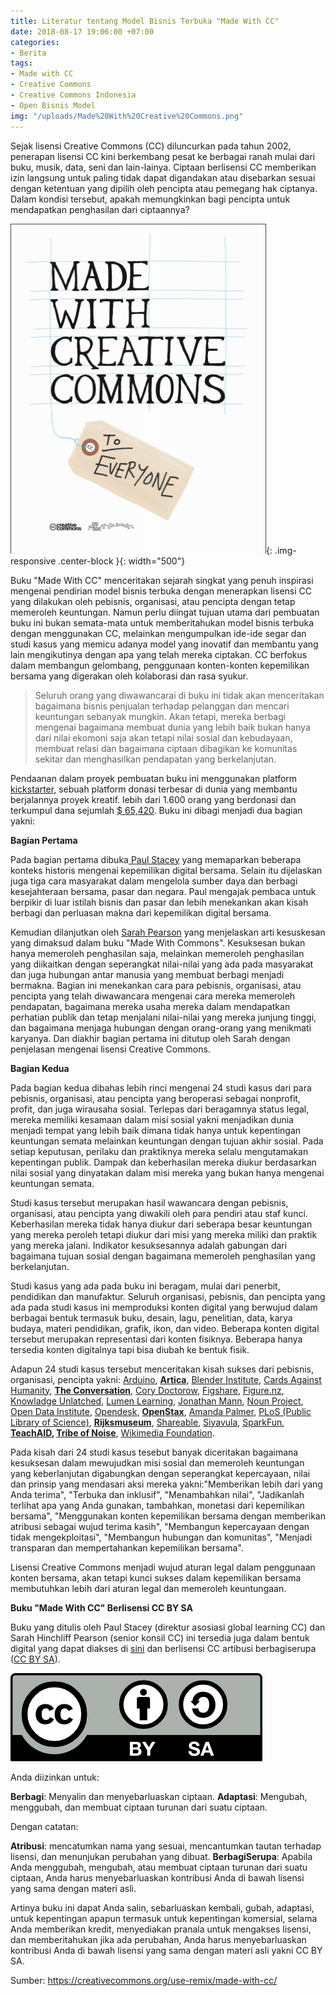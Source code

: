 ```yaml
---
title: Literatur tentang Model Bisnis Terbuka "Made With CC"
date: 2018-08-17 19:06:00 +07:00
categories:
- Berita
tags:
- Made with CC
- Creative Commons
- Creative Commons Indonesia
- Open Bisnis Model
img: "/uploads/Made%20With%20Creative%20Commons.png"
---
```


Sejak lisensi Creative Commons (CC) diluncurkan pada tahun 2002, penerapan lisensi CC kini berkembang pesat ke berbagai ranah mulai dari buku, musik, data, seni dan lain-lainya. Ciptaan berlisensi CC memberikan izin langsung untuk paling tidak dapat digandakan atau disebarkan sesuai dengan ketentuan yang dipilih oleh pencipta atau pemegang hak ciptanya. Dalam kondisi tersebut, apakah memungkinkan bagi pencipta untuk mendapatkan penghasilan dari ciptaannya?

![Made With Creative Commons.png](/uploads/Made%20With%20Creative%20Commons.png){: .img-responsive .center-block }{: width="500"}

Buku "Made With CC" menceritakan sejarah singkat yang penuh inspirasi mengenai pendirian model bisnis terbuka dengan menerapkan lisensi CC yang dilakukan oleh pebisnis, organisasi, atau pencipta dengan tetap memeroleh keuntungan. Namun perlu diingat tujuan utama dari pembuatan buku ini bukan semata-mata untuk memberitahukan model bisnis terbuka dengan menggunakan CC, melainkan mengumpulkan ide-ide segar dan studi kasus yang memicu adanya model yang inovatif dan membantu yang lain mengikutinya dengan apa yang telah mereka ciptakan. CC berfokus dalam membangun gelombang, penggunaan konten-konten kepemilikan bersama yang digerakan oleh kolaborasi dan rasa syukur.

> Seluruh orang yang diwawancarai di buku ini tidak akan menceritakan bagaimana bisnis penjualan terhadap pelanggan dan mencari keuntungan sebanyak mungkin. Akan tetapi, mereka berbagi mengenai bagaimana membuat dunia yang lebih baik bukan hanya dari nilai ekomoni saja akan tetapi nilai sosial dan kebudayaan, membuat relasi dan bagaimana ciptaan dibagikan ke komunitas sekitar dan menghasilkan pendapatan yang berkelanjutan.

Pendaanan dalam proyek pembuatan buku ini menggunakan platform [kickstarter](https://www.kickstarter.com/), sebuah platform donasi terbesar di dunia yang membantu berjalannya proyek kreatif. lebih dari 1.600 orang yang berdonasi dan terkumpul dana sejumlah [$ 65,420](https://www.kickstarter.com/projects/creativecommons/made-with-creative-commons-a-book-on-open-business?ref=6gv0om). Buku ini dibagi menjadi dua bagian yakni:

**Bagian Pertama**

Pada bagian pertama dibuka[ Paul Stacey](http://paulstacey.pbworks.com/w/page/14890937/FrontPage) yang memaparkan beberapa konteks historis mengenai kepemilikan digital bersama. Selain itu dijelaskan juga tiga cara masyarakat dalam mengelola sumber daya dan berbagi kesejahteraan bersama, pasar dan negara. Paul mengajak pembaca untuk berpikir di luar istilah bisnis dan pasar dan lebih menekankan akan  kisah berbagi dan perluasan makna dari kepemilikan digital bersama.

Kemudian dilanjutkan oleh [Sarah Pearson](https://creativecommons.org/author/sarahcreativecommons-org/) yang menjelaskan arti kesuskesan yang dimaksud dalam buku "Made With Commons". Kesuksesan bukan hanya memeroleh penghasilan saja, melainkan memeroleh penghasilan yang diikaitkan dengan seperangkat nilai-nilai yang ada pada masyarakat dan juga hubungan antar manusia yang membuat berbagi menjadi bermakna. Bagian ini menekankan cara para pebisnis, organisasi, atau pencipta  yang telah diwawancara mengenai cara mereka memeroleh pendapatan, bagaimana mereka usaha mereka dalam mendapatkan perhatian publik dan tetap menjalani nilai-nilai yang mereka junjung tinggi, dan bagaimana menjaga hubungan dengan orang-orang yang menikmati karyanya. Dan diakhir bagian pertama ini ditutup oleh Sarah dengan penjelasan mengenai lisensi Creative Commons.

**Bagian Kedua**

Pada bagian kedua dibahas lebih rinci mengenai 24 studi kasus dari para pebisnis, organisasi, atau pencipta  yang beroperasi sebagai nonprofit,  profit, dan juga wirausaha sosial. Terlepas dari beragamnya status legal, mereka memiliki kesamaan dalam misi sosial yakni menjadikan dunia menjadi tempat  yang lebih baik dimana tidak hanya untuk kepentingan keuntungan semata melainkan keuntungan dengan tujuan akhir sosial. Pada setiap keputusan, perilaku dan praktiknya mereka selalu mengutamakan kepentingan publik. Dampak dan keberhasilan mereka diukur berdasarkan nilai sosial yang dinyatakan dalam misi mereka yang bukan hanya mengenai keuntungan semata.

Studi kasus tersebut merupakan hasil wawancara dengan pebisnis, organisasi, atau pencipta  yang diwakili oleh para pendiri atau staf kunci. Keberhasilan mereka tidak hanya diukur dari seberapa besar keuntungan yang mereka peroleh tetapi diukur dari misi yang mereka miliki dan praktik yang mereka jalani. Indikator kesuksesannya adalah gabungan dari bagaimana tujuan sosial dengan bagaimana memeroleh penghasilan yang berkelanjutan.

Studi kasus yang ada pada buku ini beragam, mulai dari penerbit, pendidikan dan manufaktur. Seluruh organisasi, pebisnis, dan pencipta yang ada pada studi kasus ini memproduksi konten digital yang berwujud dalam berbagai bentuk termasuk buku, desain, lagu, penelitian, data, karya budaya, materi pendidikan, grafik, ikon, dan video. Beberapa konten digital tersebut merupakan representasi dari konten fisiknya. Beberapa hanya tersedia konten digitalnya tapi bisa diubah ke bentuk fisik.

Adapun 24 studi kasus tersebut menceritakan kisah sukses dari pebisnis, organisasi,  pencipta yakni: [Arduino](https://www.arduino.cc/en/Main/AboutUs), **[Artica](https://www.articaonline.com/)**, [Blender Institute](https://www.blender.org/), [Cards Against Humanity](https://cardsagainsthumanity.com/), **[The Conversation](https://theconversation.com/id/who-we-are)**, [Cory Doctorow](https://craphound.com/), [Figshare](https://figshare.com/), [Figure.nz](https://figure.nz/), [Knowladge Unlatched](http://knowledgeunlatched.org/), [Lumen Learning](https://lumenlearning.com/), [Jonathan Mann](https://www.jonathanmann.net/), [Noun Project](https://thenounproject.com/), [Open Data Institute](http://theodi.org), [Opendesk](https://www.opendesk.cc/), **[OpenStax](https://openstax.org/)**, [Amanda Palmer](http://amandapalmer.net/), [PLoS (Public Library of Science)](https://creativecommons.or.id/2018/08/data-dan-artikel-ilmiah-terbuka-dari-plos/), **[Rijksmuseum](https://www.rijksmuseum.nl/)**, [Shareable](https://www.shareable.net/), [Siyavula](https://www.siyavula.com/), [SparkFun](https://www.sparkfun.com/),[ ](http://teachaids.org/)**[TeachAID](http://teachaids.org/), [Tribe of Noise](https://www.tribeofnoise.com/)**, [Wikimedia Foundation](https://wikimediafoundation.org/).

Pada kisah dari 24 studi kasus tesebut banyak diceritakan bagaimana kesuksesan dalam mewujudkan misi sosial dan memeroleh keuntungan yang keberlanjutan digabungkan dengan seperangkat kepercayaan, nilai dan prinsip yang mendasari aksi mereka yakni:"Memberikan lebih dari yang Anda terima", "Terbuka dan inklusif", "Menambahkan nilai", "Jadikanlah terlihat apa yang Anda gunakan, tambahkan, monetasi dari kepemilikan bersama", "Menggunakan konten kepemilikan bersama dengan memberikan atribusi sebagai wujud terima kasih", "Membangun kepercayaan dengan tidak mengekploitasi", "Membangun hubungan dan komunitas", "Menjadi transparan dan mempertahankan kepemilikan bersama".

Lisensi Creative Commons menjadi wujud aturan legal dalam penggunaan konten  bersama, akan tetapi kunci sukses dalam kepemilikan bersama membutuhkan lebih dari aturan legal dan memeroleh keuntungaan.

**Buku "Made With CC" Berlisensi CC BY SA**

Buku yang ditulis oleh Paul Stacey (direktur asosiasi global learning CC) dan Sarah Hinchliff Pearson (senior konsil CC) ini tersedia juga dalam bentuk digital yang dapat diakses di [sini](https://creativecommons.org/wp-content/uploads/2017/04/made-with-cc.pdf) dan berlisensi CC artibusi berbagiserupa ([CC BY SA](https://creativecommons.org/licenses/by-sa/4.0/deed.id)).

![by-sa-e15bba.png](/uploads/by-sa-e15bba.png)

Anda diizinkan untuk:

**Berbagi**: Menyalin dan menyebarluaskan ciptaan.
**Adaptasi**: Mengubah, menggubah, dan membuat ciptaan turunan dari suatu ciptaan.

Dengan catatan:

**Atribusi**: mencatumkan nama yang sesuai, mencantumkan tautan terhadap lisensi, dan menunjukan perubahan yang dibuat.
**BerbagiSerupa**: Apabila Anda menggubah, mengubah, atau membuat ciptaan turunan dari suatu ciptaan, Anda harus menyebarluaskan kontribusi Anda di bawah lisensi yang sama dengan materi asli.

Artinya buku ini dapat Anda salin, sebarluaskan kembali, gubah, adaptasi, untuk kepentingan apapun termasuk untuk kepentingan komersial, selama Anda memberikan kredit, menyediakan pranala untuk mengakses lisensi, dan memberitahukan jika ada perubahan, Anda harus menyebarluaskan kontribusi Anda di bawah lisensi yang sama dengan materi asli yakni CC BY SA.

Sumber: [ https://creativecommons.org/use-remix/made-with-cc/ ](https://creativecommons.org/use-remix/made-with-cc/)